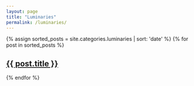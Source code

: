 ```yaml
---
layout: page
title: "Luminaries"
permalink: /luminaries/
---
```

{% assign sorted_posts = site.categories.luminaries | sort: 'date' %}
{% for post in sorted_posts %}
<h2><a href="{{ post.url }}">{{ post.title }}</a></h2>
{% endfor %}
